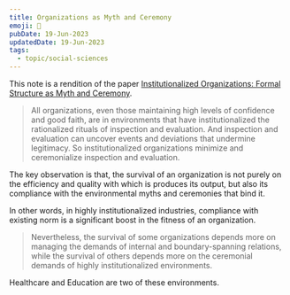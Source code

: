 ```yaml
---
title: Organizations as Myth and Ceremony
emoji: 🤝
pubDate: 19-Jun-2023
updatedDate: 19-Jun-2023
tags:
  - topic/social-sciences
---
```


This note is a rendition of the paper [Institutionalized Organizations: Formal Structure as Myth and Ceremony](https://www.journals.uchicago.edu/doi/10.1086/226550).

>All organizations, even those maintaining high levels of confidence and good faith, are in environments that have institutionalized the rationalized rituals of inspection and evaluation. And inspection and evaluation can uncover events and deviations that undermine legitimacy. So institutionalized organizations minimize and ceremonialize inspection and evaluation.

The key observation is that, the survival of an organization is not purely on the efficiency and quality with which is produces its output, but also its compliance with the environmental myths and ceremonies that bind it.

In other words, in highly institutionalized industries, compliance with existing norm is a significant boost in the fitness of an organization.

>Nevertheless, the survival of some organizations depends more on managing the demands of internal and boundary-spanning relations, while the survival of others depends more on the ceremonial demands of highly institutionalized environments. 

Healthcare and Education are two of these environments.